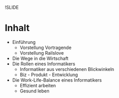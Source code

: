 !SLIDE

# Inhalt

* Einführung
  * Vorstellung Vortragende
  * Vorstellung Railslove
* Die Wege in die Wirtschaft
* Die Rollen eines Informatikers
  * Informatiker aus verschiedenen Blickwinkeln
  * Biz - Produkt - Entwicklung
* Die Work-Life-Balance eines Informatikers
  * Effizient arbeiten
  * Gesund leben